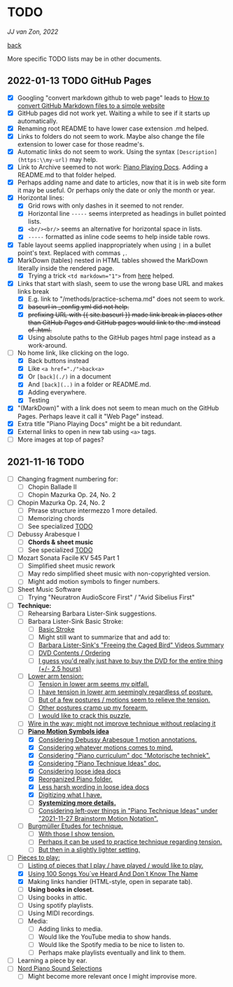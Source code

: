 TODO
====

*JJ van Zon, 2022*

[back](./)

More specific TODO lists may be in other documents.

2022-01-13 TODO GitHub Pages
----------------------------

- [x] Googling "convert markdown github to web page" leads to <a href="https://dev.to/bolajiayodeji/how-to-convert-github-markdown-files-to-a-simple-website-4e14" target="_blank">How to convert GitHub Markdown files to a simple website</a>
- [x] GitHub pages did not work yet. Waiting a while to see if it starts up automatically.
- [x] Renaming root README to have lower case extension .md helped.
- [x] Links to folders do not seem to work. Maybe also change the file extension to lower case for those readme's.
- [x] Automatic links do not seem to work. Using the syntax `[Description](https:\\my-url)` may help.
- [x] Link to Archive seemed to not work: [Piano Playing Docs](https://jjvanzon.github.io/Piano-Playing-Docs/). Adding a README.md to that folder helped.
- [x] Perhaps adding name and date to articles, now that it is in web site form it may be useful. Or perhaps only the date or only the month or year.
- [x] Horizontal lines:
    - [x] Grid rows with only dashes in it seemed to not render.
    - [x] Horizontal line `-----` seems interpreted as headings in bullet pointed lists.
    - [x] `<br/><br/>` seems an alternative for horizontal space in lists.
    - [x] `-----` formatted as inline code seems to help inside table rows.
- [x] Table layout seems applied inappropriately when using `|` in a bullet point's text. Replaced with commas `,`.
- [x] MarkDown (tables) nested in HTML tables showed the MarkDown literally inside the rendered page.
    - [x] Trying a trick `<td markdown="1">` from <a href="https://stackoverflow.com/questions/15917463/embedding-markdown-in-jekyll-html" target="_blank">here</a> helped.
- [x] Links that start with slash, seem to use the wrong base URL and makes links break
    - [x] E.g. link to "/methods/practice-schema.md" does not seem to work.
    - [x] ~~baseurl in _config.yml did not help.~~
    - [x] ~~prefixing URL with {{ site.baseurl }} made link break in places other than GitHub Pages and GitHub pages would link to the .md instead of .html.~~
    - [x] Using absolute paths to the GitHub pages html page instead as a work-around.
- [ ] No home link, like clicking on the logo.
    - [x] Back buttons instead
    - [x] Like `<a href="./">back<a>`
    - [x] Or `[back](./)` in a document
    - [x] And `[back](..)` in a folder or README.md.
    - [x] Adding everywhere.
    - [x] Testing
- [x] "(MarkDown)" with a link does not seem to mean much on the GitHub Pages. Perhaps leave it call it "Web Page" instead.
- [x] Extra title "Piano Playing Docs" might be a bit redundant.
- [x] External links to open in new tab using `<a>` tags.
- [ ] More images at top of pages?

2021-11-16 TODO
---------------

- [ ] Changing fragment numbering for:
    - [ ] Chopin Ballade Ⅱ
    - [ ] Chopin Mazurka Op. 24, No. 2
- [ ] Chopin Mazurka Op. 24, No. 2
    - [ ] Phrase structure intermezzo 1 more detailed.
    - [ ] Memorizing chords
    - [ ] See specialized [TODO](chopin-mazurka-op-24-no-2/chopin-mazurka-op-24-no-2-todo.md)
- [ ] Debussy Arabesque Ⅰ
    - [ ] __Chords & sheet music__
    - [ ] See specialized [TODO](debussy-arabesque-1/debussy-arabesque-1-todo.md)
- [ ] Mozart Sonata Facile KV 545 Part 1 
    - [ ] Simplified sheet music rework
    - [ ] May redo simplified sheet music with non-copyrighted version.
    - [ ] Might add motion symbols to finger numbers.
- [ ] Sheet Music Software
    - [ ] Trying "Neuratron AudioScore First" / "Avid Sibelius First"
- [ ] __Technique:__
    - [ ] Rehearsing Barbara Lister-Sink suggestions.
    - [ ] Barbara Lister-Sink Basic Stroke:
        - [ ] <a href="https://www.youtube.com/watch?v=OjSWu8ZADzI" target="_blank">Basic Stroke</a>
        - [ ] Might still want to summarize that and add to:
        - [ ] [Barbara Lister-Sink's "Freeing the Caged Bird" Videos Summary](methods/barbara-lister-sink-freeing-the-caged-bird-videos-summary.md)
        - [ ] <a href="https://www.lister-sinkinstitute.org/freeing-the-caged-bird-dvd/#1508990586220-02706448-751f" target="_blank">DVD Contents / Ordering
        - [ ] I guess you'd really just have to buy the DVD for the entire thing (+/- 2.5 hours)
    - [ ] Lower arm tension:
        - [ ] Tension in lower arm seems my pitfall.
        - [ ] I have tension in lower arm seemingly regardless of posture.
        - [ ] But of a few postures / motions seem to relieve the tension.
        - [ ] Other postures cramp up my forearm.
        - [ ] I would like to crack this puzzle.
    - [ ] Wire in the way: might not improve technique without replacing it
    - [ ] __Piano Motion Symbols idea__
        - [x] Considering Debussy Arabesque 1 motion annotations.
        - [x] Considering whatever motions comes to mind.
        - [x] Considering "Piano curriculum" doc "Motorische techniek".
        - [x] Considering "Piano Technique Ideas" doc.
        - [x] Considering loose idea docs
        - [x] Reorganized Piano folder.
        - [x] Less harsh wording in loose idea docs
        - [x] Digitizing what I have.
        - [ ] __Systemizing more details.__
        - [ ] Considering left-over things in "Piano Technique Ideas" under "2021-11-27 Brainstorm Motion Notation".
    - [ ] Burgmüller Etudes for technique.
        - [ ] With those I show tension.
        - [ ] Perhaps it can be used to practice technique regarding tension.
        - [ ] But then in a slightly lighter setting.
- [ ] Pieces to play:
    - [ ] Listing of pieces that I play / have played / would like to play.
    - [x] Using <a href="https://www.youtube.com/watch?v=PCx8Xcm9l7U&t=1099s" target="_blank">100 Songs You´ve Heard And Don´t Know The Name</a>
    - [x] Making links handier (HTML-style, open in separate tab).
    - [ ] __Using books in closet.__
    - [ ] Using books in attic.
    - [ ] Using spotify playlists.
    - [ ] Using MIDI recordings.
    - [ ] Media:
        - [ ] Adding links to media.
        - [ ] Would like the YouTube media to show hands.
        - [ ] Would like the Spotify media to be nice to listen to.
        - [ ] Perhaps make playlists eventually and link to them.
- [ ] Learning a piece by ear.
- [ ] [Nord Piano Sound Selections](nord-piano-4/nord-piano-4-sound-selection-notes.md)
    - [ ] Might become more relevant once I might improvise more.